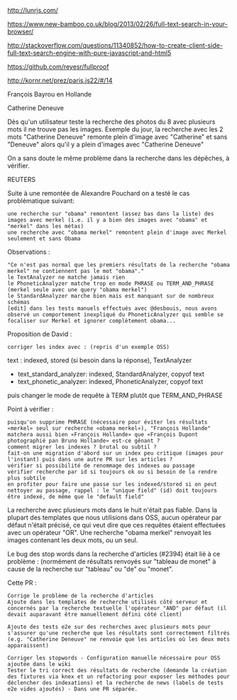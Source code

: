 

http://lunrjs.com/

https://www.new-bamboo.co.uk/blog/2013/02/26/full-text-search-in-your-browser/

http://stackoverflow.com/questions/11340852/how-to-create-client-side-full-text-search-engine-with-pure-javascript-and-html5

https://github.com/reyesr/fullproof

http://kornr.net/prez/paris.js22/#/14



François Bayrou en Hollande

Catherine Deneuve

Dès qu'un utilisateur teste la recherche des photos du 8 avec plusieurs mots il ne trouve pas les images. Exemple du jour, la recherche avec les 2 mots "Catherine Deneuve" remonte plein d'image avec "Catherine" et sans "Deneuve" alors qu'il y a plein d'images avec "Catherine Deneuve"

On a sans doute le même problème dans la recherche dans les dépêches, à vérifier.


REUTERS

Suite à une remontée de Alexandre Pouchard on a testé le cas problématique suivant:

    une recherche sur "obama" remontent (assez bas dans la liste) des images avec merkel (i.e. il y a bien des images avec "obama" et "merkel" dans les métas)
    une recherche avec "obama merkel" remontent plein d'image avec Merkel seulement et sans Obama





Observations :

    "Ce n'est pas normal que les premiers résultats de la recherche "obama merkel" ne contiennent pas le mot "obama"."
    le TextAnalyzer ne matche jamais rien
    le PhoneticAnalyzer matche trop en mode PHRASE ou TERM_AND_PHRASE (merkel seule avec une query "obama merkel")
    le StandardAnalyzer marche bien mais est manquant sur de nombreux schémas
    [edit] dans les tests manuels effectués avec @desbouis, nous avons observé un comportement inexpliqué du PhoneticAnalyzer qui semble se focaliser sur Merkel et ignorer complètement obama...

Proposition de David :

    corriger les index avec : (repris d'un exemple OSS)

text : indexed, stored (si besoin dans la réponse), TextAnalyzer
+  text_standard_analyzer: indexed, StandardAnalyzer, copyof text
+  text_phonetic_analyzer: indexed, PhoneticAnalyzer, copyof text

puis changer le mode de requête à TERM plutôt que TERM_AND_PHRASE

Point à vérifier :

    puisqu'on supprime PHRASE (nécessaire pour éviter les résultats «merkel» seul sur recherche «obama merkel»), "François Hollande" matchera aussi bien «François Hollande» que «François Dupont photographié pan Bruno Hollande» est-ce gênant ?
    comment migrer les indexes ? brutal ou subtil ?
    fait-on une migration d'abord sur un index peu critique (images pour l'instant) puis dans une autre PR sur les articles ?
    vérifier si possibilité de renommage des indexes au passage
    vérifier recherche par id si toujours ok ou si besoin de la rendre plus subtile
    en profiter pour faire une passe sur les indexed/stored si on peut nettoyer au passage, rappel : le "unique field" (id) doit toujours être indexé, de même que le "default field"




La recherche avec plusieurs mots dans le huit n'était pas fiable. Dans la plupart des templates que nous utilisions dans OSS, aucun opérateur par défaut n'était précisé, ce qui veut dire que ces requêtes étaient effectuées avec un opérateur "OR". Une recherche "obama merkel" renvoyait les images contenant les deux mots, ou un seul.

Le bug des stop words dans la recherche d'articles (#2394) était lié à ce problème : (normément de résultats renvoyés sur "tableau de monet" à cause de la recherche sur "tableau" ou "de" ou "monet".

Cette PR :

    Corrige le problème de la recherche d'articles
    Ajoute dans les templates de recherche utilisés côté serveur et concernés par la recherche textuelle l'opérateur "AND" par défaut (il devait auparavant être manuellement défini côté client)

    Ajoute des tests e2e sur des recherches avec plusieurs mots pour s'assurer qu'une recherche que les résultats sont correctement filtrés (e.g. "Catherine Deneuve" ne renvoie que les articles où les deux mots apparaissent)

    Corriger les stopwords - Configuration manuelle nécessaire pour OSS ajoutée dans le wiki
    Tester le tri correct des résultats de recherche (demande la création des fixtures via knex et un refactoring pour exposer les méthodes pour déclencher des indexations) et la recherche de news (labels de tests e2e vides ajoutés) - Dans une PR séparée.



